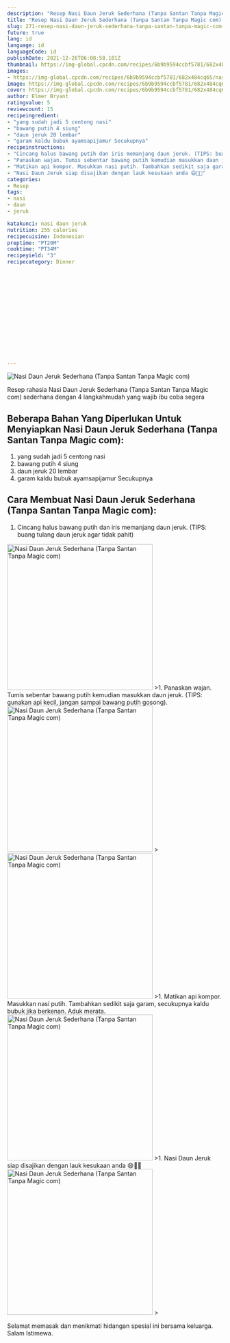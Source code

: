 ```yaml
---
description: "Resep Nasi Daun Jeruk Sederhana (Tanpa Santan Tanpa Magic com) yang Enak Banget"
title: "Resep Nasi Daun Jeruk Sederhana (Tanpa Santan Tanpa Magic com) yang Enak Banget"
slug: 271-resep-nasi-daun-jeruk-sederhana-tanpa-santan-tanpa-magic-com-yang-enak-banget
future: true
lang: id
language: id
languageCode: id
publishDate: 2021-12-26T06:08:58.101Z 
thumbnail: https://img-global.cpcdn.com/recipes/6b9b9594ccbf5781/682x484cq65/nasi-daun-jeruk-sederhana-tanpa-santan-tanpa-magic-com-foto-resep-utama.webp
images:
- https://img-global.cpcdn.com/recipes/6b9b9594ccbf5781/682x484cq65/nasi-daun-jeruk-sederhana-tanpa-santan-tanpa-magic-com-foto-resep-utama.webp
image: https://img-global.cpcdn.com/recipes/6b9b9594ccbf5781/682x484cq65/nasi-daun-jeruk-sederhana-tanpa-santan-tanpa-magic-com-foto-resep-utama.webp
cover: https://img-global.cpcdn.com/recipes/6b9b9594ccbf5781/682x484cq65/nasi-daun-jeruk-sederhana-tanpa-santan-tanpa-magic-com-foto-resep-utama.webp
author: Elmer Bryant
ratingvalue: 5
reviewcount: 15
recipeingredient:
- "yang sudah jadi 5 centong nasi"
- "bawang putih 4 siung"
- "daun jeruk 20 lembar"
- "garam kaldu bubuk ayamsapijamur Secukupnya"
recipeinstructions:
- "Cincang halus bawang putih dan iris memanjang daun jeruk. (TIPS: buang tulang daun jeruk agar tidak pahit)"
- "Panaskan wajan. Tumis sebentar bawang putih kemudian masukkan daun jeruk. (TIPS: gunakan api kecil, jangan sampai bawang putih gosong)."
- "Matikan api kompor. Masukkan nasi putih. Tambahkan sedikit saja garam, secukupnya kaldu bubuk jika berkenan. Aduk merata."
- "Nasi Daun Jeruk siap disajikan dengan lauk kesukaan anda 😄👍🏻"
categories:
- Resep
tags:
- nasi
- daun
- jeruk

katakunci: nasi daun jeruk 
nutrition: 255 calories
recipecuisine: Indonesian
preptime: "PT20M"
cooktime: "PT34M"
recipeyield: "3"
recipecategory: Dinner


     
    
    
    
    
    
    
    
    
    
    
      
    
---
```



![Nasi Daun Jeruk Sederhana (Tanpa Santan Tanpa Magic com)](https://img-global.cpcdn.com/recipes/6b9b9594ccbf5781/682x484cq65/nasi-daun-jeruk-sederhana-tanpa-santan-tanpa-magic-com-foto-resep-utama.webp)

Resep rahasia Nasi Daun Jeruk Sederhana (Tanpa Santan Tanpa Magic com)  sederhana dengan 4 langkahmudah yang wajib ibu coba segera

<!--inarticleads1-->

## Beberapa Bahan Yang Diperlukan Untuk Menyiapkan Nasi Daun Jeruk Sederhana (Tanpa Santan Tanpa Magic com):

1. yang sudah jadi 5 centong nasi
1. bawang putih 4 siung
1. daun jeruk 20 lembar
1. garam kaldu bubuk ayamsapijamur Secukupnya



<!--inarticleads2-->

## Cara Membuat Nasi Daun Jeruk Sederhana (Tanpa Santan Tanpa Magic com):

1. Cincang halus bawang putih dan iris memanjang daun jeruk. (TIPS: buang tulang daun jeruk agar tidak pahit)
<img class="lazyload" data-src="https://img-global.cpcdn.com/steps/69c89b7406ca0790/160x128cq70/nasi-daun-jeruk-sederhana-tanpa-santan-tanpa-magic-com-langkah-memasak-1-foto.webp" alt="Nasi Daun Jeruk Sederhana (Tanpa Santan Tanpa Magic com)" width="340" height="340">
>1. Panaskan wajan. Tumis sebentar bawang putih kemudian masukkan daun jeruk. (TIPS: gunakan api kecil, jangan sampai bawang putih gosong).
<img class="lazyload" data-src="https://img-global.cpcdn.com/steps/6d046db3c26dc563/160x128cq70/nasi-daun-jeruk-sederhana-tanpa-santan-tanpa-magic-com-langkah-memasak-2-foto.webp" alt="Nasi Daun Jeruk Sederhana (Tanpa Santan Tanpa Magic com)" width="340" height="340">
><img class="lazyload" data-src="https://img-global.cpcdn.com/steps/aebd82c4194ef57a/160x128cq70/nasi-daun-jeruk-sederhana-tanpa-santan-tanpa-magic-com-langkah-memasak-2-foto.webp" alt="Nasi Daun Jeruk Sederhana (Tanpa Santan Tanpa Magic com)" width="340" height="340">
>1. Matikan api kompor. Masukkan nasi putih. Tambahkan sedikit saja garam, secukupnya kaldu bubuk jika berkenan. Aduk merata.
<img class="lazyload" data-src="https://img-global.cpcdn.com/steps/d4328e7a75d13d03/160x128cq70/nasi-daun-jeruk-sederhana-tanpa-santan-tanpa-magic-com-langkah-memasak-3-foto.webp" alt="Nasi Daun Jeruk Sederhana (Tanpa Santan Tanpa Magic com)" width="340" height="340">
>1. Nasi Daun Jeruk siap disajikan dengan lauk kesukaan anda 😄👍🏻
<img class="lazyload" data-src="https://img-global.cpcdn.com/steps/ff4f27f44f5ec30b/160x128cq70/nasi-daun-jeruk-sederhana-tanpa-santan-tanpa-magic-com-langkah-memasak-4-foto.webp" alt="Nasi Daun Jeruk Sederhana (Tanpa Santan Tanpa Magic com)" width="340" height="340">
>



Selamat memasak dan menikmati hidangan spesial ini bersama keluarga. Salam Istimewa.
